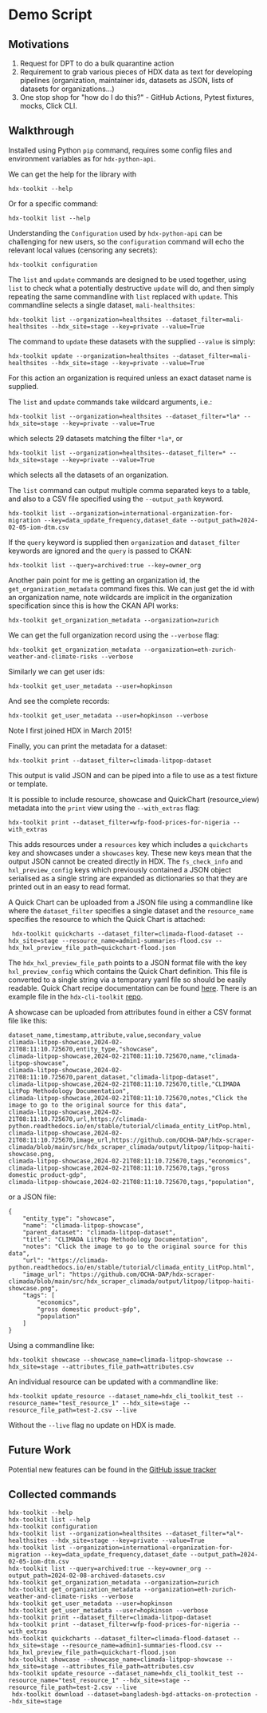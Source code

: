 # Demo Script

## Motivations

1. Request for DPT to do a bulk quarantine action
2. Requirement to grab various pieces of HDX data as text for developing pipelines (organization, maintainer ids, datasets as JSON, lists of datasets for organizations...)
3. One stop shop for "how do I do this?" - GitHub Actions, Pytest fixtures, mocks, Click CLI.

## Walkthrough

Installed using Python `pip` command, requires some config files and environment variables as for `hdx-python-api`.

We can get the help for the library with

```
hdx-toolkit --help
```

Or for a specific command:
```
hdx-toolkit list --help
```

Understanding the `Configuration` used by `hdx-python-api` can be challenging for new users, so the `configuration` command will echo the relevant local values (censoring any secrets):

```
hdx-toolkit configuration
```

The `list` and `update` commands are designed to be used together, using `list` to check what a potentially destructive `update` will do, and then simply repeating the same commandline with `list` replaced with `update`. This commandline selects a single dataset, `mali-healthsites`:

```shell
hdx-toolkit list --organization=healthsites --dataset_filter=mali-healthsites --hdx_site=stage --key=private --value=True
```

The command to `update` these datasets with the supplied `--value` is simply: 

```shell
hdx-toolkit update --organization=healthsites --dataset_filter=mali-healthsites --hdx_site=stage --key=private --value=True
```

For this action an organization is required unless an exact dataset name is supplied.

The `list` and `update` commands take wildcard arguments, i.e.:

```shell
hdx-toolkit list --organization=healthsites --dataset_filter=*la* --hdx_site=stage --key=private --value=True
```

which selects 29 datasets matching the filter `*la*`, or
```shell
hdx-toolkit list --organization=healthsites--dataset_filter=* --hdx_site=stage --key=private --value=True
```
which selects all the datasets of an organization.


The `list` command can output multiple comma separated keys to a table, and also to a CSV file specified using the `--output_path` keyword.

```shell
hdx-toolkit list --organization=international-organization-for-migration --key=data_update_frequency,dataset_date --output_path=2024-02-05-iom-dtm.csv
```

If the `query` keyword is supplied then `organization` and `dataset_filter` keywords are ignored and the `query` is passed to CKAN:

```shell
hdx-toolkit list --query=archived:true --key=owner_org
```

Another pain point for me is getting an organization id, the `get_organization_metadata` command fixes this. We can just get the id with an organization name, note wildcards are implicit in the organization specification since this is how the CKAN API works:

```shell
hdx-toolkit get_organization_metadata --organization=zurich
```

We can get the full organization record using the `--verbose` flag:

```shell
hdx-toolkit get_organization_metadata --organization=eth-zurich-weather-and-climate-risks --verbose
```

Similarly we can get user ids:

```shell
hdx-toolkit get_user_metadata --user=hopkinson
```

And see the complete records:

```shell
hdx-toolkit get_user_metadata --user=hopkinson --verbose
```

Note I first joined HDX in March 2015!

Finally, you can print the metadata for a dataset:

```shell
hdx-toolkit print --dataset_filter=climada-litpop-dataset
```

This output is valid JSON and can be piped into a file to use as a test fixture or template.

It is possible to include resource, showcase and QuickChart (resource_view) metadata into the `print` view using the `--with_extras` flag:

```shell
hdx-toolkit print --dataset_filter=wfp-food-prices-for-nigeria --with_extras
```

This adds resources under a `resources` key which includes a `quickcharts` key and showcases under a `showcases` key. These new keys mean that the output JSON cannot be created directly in HDX. The `fs_check_info` and `hxl_preview_config` keys which previously contained a JSON object serialised as a single string are expanded as dictionaries so that they are printed out in an easy to read format.

A Quick Chart can be uploaded from a JSON file using a commandline like where the `dataset_filter` specifies a single dataset and the `resource_name` specifies the resource to which the Quick Chart is attached:

```
 hdx-toolkit quickcharts --dataset_filter=climada-flood-dataset --hdx_site=stage --resource_name=admin1-summaries-flood.csv --hdx_hxl_preview_file_path=quickchart-flood.json
```

The `hdx_hxl_preview_file_path` points to a JSON format file with the key `hxl_preview_config` which contains the Quick Chart definition. This file is converted to a single string via a temporary yaml file so should be easily readable. Quick Chart recipe documentation can be found [here](https://github.com/OCHA-DAP/hxl-recipes?tab=readme-ov-file). There is an example file in the `hdx-cli-toolkit` [repo](https://github.com/OCHA-DAP/hdx-cli-toolkit/blob/main/tests/fixtures/quickchart-flood.json).

A showcase can be uploaded from attributes found in either a CSV format file like this:
```
dataset_name,timestamp,attribute,value,secondary_value
climada-litpop-showcase,2024-02-21T08:11:10.725670,entity_type,"showcase",
climada-litpop-showcase,2024-02-21T08:11:10.725670,name,"climada-litpop-showcase",
climada-litpop-showcase,2024-02-21T08:11:10.725670,parent_dataset,"climada-litpop-dataset",
climada-litpop-showcase,2024-02-21T08:11:10.725670,title,"CLIMADA LitPop Methodology Documentation",
climada-litpop-showcase,2024-02-21T08:11:10.725670,notes,"Click the image to go to the original source for this data",
climada-litpop-showcase,2024-02-21T08:11:10.725670,url,https://climada-python.readthedocs.io/en/stable/tutorial/climada_entity_LitPop.html,
climada-litpop-showcase,2024-02-21T08:11:10.725670,image_url,https://github.com/OCHA-DAP/hdx-scraper-climada/blob/main/src/hdx_scraper_climada/output/litpop/litpop-haiti-showcase.png,
climada-litpop-showcase,2024-02-21T08:11:10.725670,tags,"economics",
climada-litpop-showcase,2024-02-21T08:11:10.725670,tags,"gross domestic product-gdp",
climada-litpop-showcase,2024-02-21T08:11:10.725670,tags,"population",
```

or a JSON file:

```
{
    "entity_type": "showcase",
    "name": "climada-litpop-showcase",
    "parent_dataset": "climada-litpop-dataset",
    "title": "CLIMADA LitPop Methodology Documentation",
    "notes": "Click the image to go to the original source for this data",
    "url": "https://climada-python.readthedocs.io/en/stable/tutorial/climada_entity_LitPop.html",
    "image_url": "https://github.com/OCHA-DAP/hdx-scraper-climada/blob/main/src/hdx_scraper_climada/output/litpop/litpop-haiti-showcase.png",
    "tags": [
        "economics",
        "gross domestic product-gdp",
        "population"
    ]
}
```

Using a commandline like:
```
hdx-toolkit showcase --showcase_name=climada-litpop-showcase --hdx_site=stage --attributes_file_path=attributes.csv
```

An individual resource can be updated with a commandline like:
```
hdx-toolkit update_resource --dataset_name=hdx_cli_toolkit_test --resource_name="test_resource_1" --hdx_site=stage --resource_file_path=test-2.csv --live
```

Without the `--live` flag no update on HDX is made.

## Future Work

Potential new features can be found in the [GitHub issue tracker](https://github.com/OCHA-DAP/hdx-cli-toolkit/issues)

## Collected commands
 
```
hdx-toolkit --help
hdx-toolkit list --help
hdx-toolkit configuration
hdx-toolkit list --organization=healthsites --dataset_filter=*al*-healthsites --hdx_site=stage --key=private --value=True
hdx-toolkit list --organization=international-organization-for-migration --key=data_update_frequency,dataset_date --output_path=2024-02-05-iom-dtm.csv
hdx-toolkit list --query=archived:true --key=owner_org --output_path=2024-02-08-archived-datasets.csv
hdx-toolkit get_organization_metadata --organization=zurich
hdx-toolkit get_organization_metadata --organization=eth-zurich-weather-and-climate-risks --verbose
hdx-toolkit get_user_metadata --user=hopkinson
hdx-toolkit get_user_metadata --user=hopkinson --verbose
hdx-toolkit print --dataset_filter=climada-litpop-dataset
hdx-toolkit print --dataset_filter=wfp-food-prices-for-nigeria --with_extras
hdx-toolkit quickcharts --dataset_filter=climada-flood-dataset --hdx_site=stage --resource_name=admin1-summaries-flood.csv --hdx_hxl_preview_file_path=quickchart-flood.json
hdx-toolkit showcase --showcase_name=climada-litpop-showcase --hdx_site=stage --attributes_file_path=attributes.csv
hdx-toolkit update_resource --dataset_name=hdx_cli_toolkit_test --resource_name="test_resource_1" --hdx_site=stage --resource_file_path=test-2.csv --live
 hdx-toolkit download --dataset=bangladesh-bgd-attacks-on-protection --hdx_site=stage
```